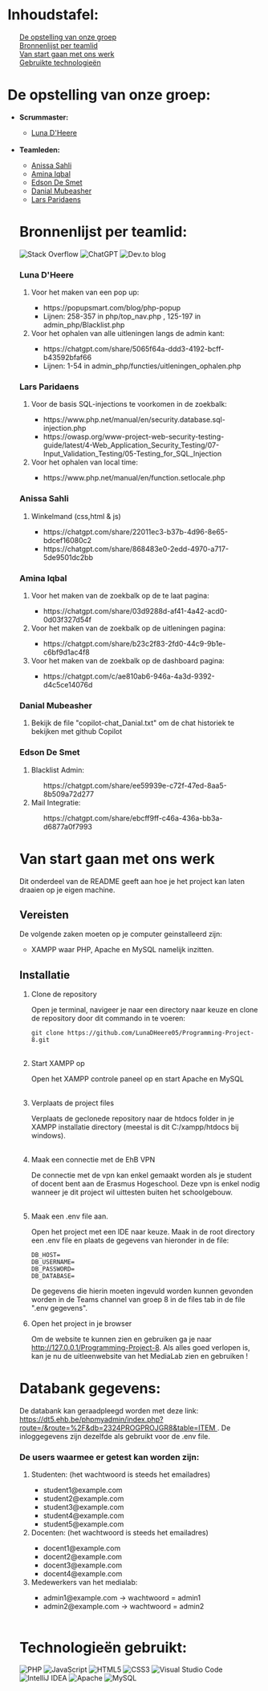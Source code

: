 <h1>Inhoudstafel:</h1>
<ol>
  
  [De opstelling van onze groep](https://github.com/LunaDHeere05/Programming-Project-8#de-opstelling-van-onze-groep-) <br>
  [Bronnenlijst per teamlid](https://github.com/LunaDHeere05/Programming-Project-8#de-opstelling-van-onze-groep-) <br>
  [Van start gaan met ons werk](https://github.com/LunaDHeere05/Programming-Project-8#de-opstelling-van-onze-groep-) <br>
  [Gebruikte technologieën](https://github.com/LunaDHeere05/Programming-Project-8#de-opstelling-van-onze-groep-) <br>
  
</ol>

<h1>De opstelling van onze groep: </h1>
<ul>
  <li><b>Scrummaster:</b></li>
    <ul>
    <li><a href="https://github.com/LunaDHeere05">Luna D'Heere</a></li>
    </ul>
<br>
  <li><b>Teamleden:</b></li>
      <ul>
      <li><a href="https://github.com/anissa-hli">Anissa Sahli</a></li>
      <li><a href="https://github.com/Amina-Iqbal">Amina Iqbal</a></li>
      <li><a href="https://github.com/edsondes">Edson De Smet</a></li>
      <li><a href="https://github.com/dominium2">Danial Mubeasher</a></li>
      <li><a href="https://github.com/lord-nox">Lars Paridaens</a></li>
  </ul>

<h1>Bronnenlijst per teamlid: </h1>

![Stack Overflow](https://img.shields.io/badge/-Stackoverflow-FE7A16?style=for-the-badge&logo=stack-overflow&logoColor=white)
![ChatGPT](https://img.shields.io/badge/chatGPT-74aa9c?style=for-the-badge&logo=openai&logoColor=white)
![Dev.to blog](https://img.shields.io/badge/dev.to-0A0A0A?style=for-the-badge&logo=dev.to&logoColor=white)
 
<h3>Luna D'Heere</h3>
<ol>
  <li>Voor het maken van een pop up:</li>
  <ul>
    <li>https://popupsmart.com/blog/php-popup</li>
    <li>Lijnen: 258-357 in php/top_nav.php , 125-197 in admin_php/Blacklist.php</li>
  </ul>
  <li>Voor het ophalen van alle uitleningen langs de admin kant:</li>
    <ul>
      <li>https://chatgpt.com/share/5065f64a-ddd3-4192-bcff-b43592bfaf66</li>
      <li>Lijnen: 1-54 in admin_php/functies/uitleningen_ophalen.php</li>
    </ul>
</ol>
<h3>Lars Paridaens</h3>
<ol>
  <li>Voor de basis SQL-injections te voorkomen in de zoekbalk:</li>
  <ul>
    <li>https://www.php.net/manual/en/security.database.sql-injection.php</li>
    <li>https://owasp.org/www-project-web-security-testing-guide/latest/4-Web_Application_Security_Testing/07-Input_Validation_Testing/05-Testing_for_SQL_Injection</li>
  </ul>
  <li>Voor het ophalen van local time:</li>
    <ul>
      <li>https://www.php.net/manual/en/function.setlocale.php</li>
    </ul>
</ol>
<h3>Anissa Sahli</h3>
<ol>
  <li>Winkelmand (css,html & js)</li>
  <ul>
    <li>https://chatgpt.com/share/22011ec3-b37b-4d96-8e65-bdcef16080c2</li>
    <li>https://chatgpt.com/share/868483e0-2edd-4970-a717-5de9501dc2bb</li>
  </ul>
  <!-- <li>Voor het ophalen van local time:</li>
    <ul>
      <li>https://www.php.net/manual/en/function.setlocale.php</li>
    </ul> -->
</ol>
<h3>Amina Iqbal</h3>
<ol>
  <li>Voor het maken van de zoekbalk op de te laat pagina:</li>
  <ul>
    <li>https://chatgpt.com/share/03d9288d-af41-4a42-acd0-0d03f327d54f</li>
  </ul>
  <li>Voor het maken van de zoekbalk op de uitleningen pagina:</li>
  <ul>
    <li>https://chatgpt.com/share/b23c2f83-2fd0-44c9-9b1e-c6bf9d1ac4f8</li>
  </ul>
  <li>Voor het maken van de zoekbalk op de dashboard pagina:</li>
  <ul>
    <li>https://chatgpt.com/c/ae810ab6-946a-4a3d-9392-d4c5ce14076d</li>
  </ul>
</ol>
<h3>Danial Mubeasher</h3>
<ol>
  <li>Bekijk de file "copilot-chat_Danial.txt" om de chat historiek te bekijken met github Copilot</li>
</ol>
<h3>Edson De Smet</h3>
<ol>
  <li>Blacklist Admin:</li>
  <ul>https://chatgpt.com/share/ee59939e-c72f-47ed-8aa5-8b509a72d277</ul>
  <li>Mail Integratie:</li>
  <ul>https://chatgpt.com/share/ebcff9ff-c46a-436a-bb3a-d6877a0f7993</ul>
</ol>

<h1>Van start gaan met ons werk</h1>
<p>Dit onderdeel van de README geeft aan hoe je het project kan laten draaien op je eigen machine.</p>

<h2>Vereisten</h2>
<p>De volgende zaken moeten op je computer geinstalleerd zijn:</p>

<ul>
  <li>XAMPP waar PHP, Apache en MySQL namelijk inzitten.</li>
</ul>

<h2>Installatie</h2>

<ol type="1">
  <li>Clone de repository</li>
  <p>Open je terminal, navigeer je naar een directory naar keuze en clone de repository door dit commando in te voeren: </p>
  
  ```
  git clone https://github.com/LunaDHeere05/Programming-Project-8.git
  ```
<br>
<li>Start XAMPP op</li>
<p>Open het XAMPP controle paneel op en start Apache en MySQL</p>
<br>
<li>Verplaats de project files</li>
<p>Verplaats de geclonede repository naar de htdocs folder in je XAMPP installatie directory (meestal is dit C:/xampp/htdocs bij windows).</p>
<br>
<li>Maak een connectie met de EhB VPN</li>
<p>De connectie met de vpn kan enkel gemaakt worden als je student of docent bent aan de Erasmus Hogeschool. Deze vpn is enkel nodig wanneer je dit project
wil uittesten buiten het schoolgebouw.</p>
<br>
<li>Maak een .env file aan.</li>
<p>Open het project met een IDE naar keuze. Maak in de root directory een .env file en plaats de gegevens van hieronder in de file: </p>

```
DB_HOST=
DB_USERNAME=
DB_PASSWORD=
DB_DATABASE=
```
<p>De gegevens die hierin moeten ingevuld worden kunnen gevonden worden in de Teams channel van groep 8 in de files tab in de file ".env gegevens".</p>
<li>Open het project in je browser</li>
<p>Om de website te kunnen zien en gebruiken ga je naar <a href="http://127.0.0.1/Programming-Project-8">http://127.0.0.1/Programming-Project-8</a>. Als alles goed verlopen is, kan je nu de uitleenwebsite van het MediaLab zien en gebruiken !</p>
</ol>
<h1>Databank gegevens:</h1>
  
  <p>De databank kan geraadpleegd worden met deze link: <a href="https://dt5.ehb.be/phpmyadmin/index.php?route=/&route=%2F&db=2324PROGPROJGR8&table=ITEM"> https://dt5.ehb.be/phpmyadmin/index.php?route=/&route=%2F&db=2324PROGPROJGR8&table=ITEM </a>. De inloggegevens zijn dezelfde als gebruikt voor de .env file. </p>

<h3>De users waarmee er getest kan worden zijn: </h3>
  <ol type=1>
    <li>Studenten: (het wachtwoord is steeds het emailadres)</li>
    <ul>
      <li>student1@example.com</li>
      <li>student2@example.com</li>
      <li>student3@example.com</li>
      <li>student4@example.com</li>
      <li>student5@example.com</li>
    </ul>
    <li>Docenten: (het wachtwoord is steeds het emailadres)</li>
    <ul>
        <li>docent1@example.com</li>
       <li>docent2@example.com</li>
       <li>docent3@example.com</li>
       <li>docent4@example.com</li>
    </ul>
    <li>Medewerkers van het medialab:</li>
    <ul>
        <li>admin1@example.com -> wachtwoord = admin1</li>
        <li>admin2@example.com -> wachtwoord = admin2</li>
    </ul>
  </ol>

  <br>
  
<h1>Technologieën gebruikt:</h1>

![PHP](https://img.shields.io/badge/php-%23777BB4.svg?style=for-the-badge&logo=php&logoColor=white)
![JavaScript](https://img.shields.io/badge/javascript-%23323330.svg?style=for-the-badge&logo=javascript&logoColor=%23F7DF1E)
![HTML5](https://img.shields.io/badge/html5-%23E34F26.svg?style=for-the-badge&logo=html5&logoColor=white)
![CSS3](https://img.shields.io/badge/css3-%231572B6.svg?style=for-the-badge&logo=css3&logoColor=white)
![Visual Studio Code](https://img.shields.io/badge/Visual%20Studio%20Code-0078d7.svg?style=for-the-badge&logo=visual-studio-code&logoColor=white)
![IntelliJ IDEA](https://img.shields.io/badge/IntelliJIDEA-000000.svg?style=for-the-badge&logo=intellij-idea&logoColor=white)
![Apache](https://img.shields.io/badge/apache-%23D42029.svg?style=for-the-badge&logo=apache&logoColor=white)
![MySQL](https://img.shields.io/badge/mysql-4479A1.svg?style=for-the-badge&logo=mysql&logoColor=white)
